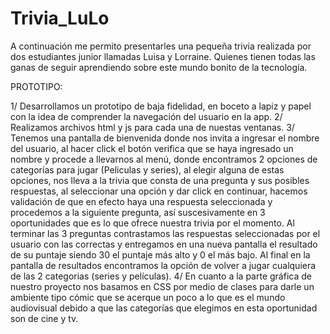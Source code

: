 # Trivia_LuLo
A continuación me permito presentarles una pequeña trivia realizada por dos estudiantes junior llamadas Luisa y Lorraine. Quienes tienen todas las ganas de seguir aprendiendo sobre este mundo bonito de la tecnología.

PROTOTIPO:

1/ Desarrollamos un prototipo de baja fidelidad, en boceto a lapiz y papel con la idea de comprender la navegación del usuario en la app.
2/ Realizamos archivos html y js para cada una de nuestas ventanas.
3/ Tenemos una pantalla de bienvenida donde nos invita a ingresar el nombre del usuario, al hacer click el botón verifica que se haya ingresado un nombre y procede a llevarnos al menú, donde encontramos 2 opciones de categorías para jugar (Peliculas y series), al elegir alguna de estas opciones, nos lleva a la trivia que consta de una pregunta y sus posibles respuestas, al seleccionar una opción y dar click en continuar, hacemos validación de que en efecto haya una respuesta seleccionada y procedemos a la siguiente pregunta, así suscesivamente en 3 oportunidades que es lo que ofrece nuestra trivia por el momento. Al terminar las 3 preguntas contrastamos las respuestas seleccionadas por el usuario con las correctas y entregamos en una nueva pantalla el resultado de su puntaje siendo 30 el puntaje más alto y 0 el más bajo.
Al final en la pantalla de resultados encontramos la opción de volver a jugar cualquiera de las 2 categorias (series y películas).
4/ En cuanto a la parte gráfica de nuestro proyecto nos basamos en CSS por medio de clases para darle un ambiente tipo cómic que se acerque un poco a lo que es el mundo audiovisual debido a que las categorías que elegimos en esta oportunidad son de cine y tv.
